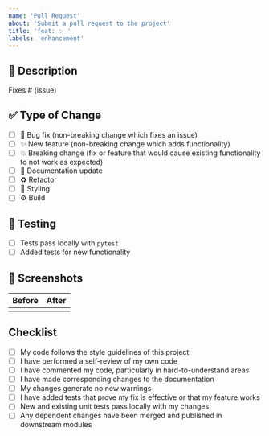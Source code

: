 ```yaml
---
name: 'Pull Request'
about: 'Submit a pull request to the project'
title: 'feat: ✨ '
labels: 'enhancement'
---
```


## 🚀 Description

<!-- 
Please include a summary of the change and which issue is fixed. 
Please also include relevant motivation and context. 
List any dependencies that are required for this change. 
-->

Fixes # (issue)

## ✅ Type of Change

- [ ] 🐛 Bug fix (non-breaking change which fixes an issue)
- [ ] ✨ New feature (non-breaking change which adds functionality)
- [ ] 💥 Breaking change (fix or feature that would cause existing functionality to not work as expected)
- [ ] 📝 Documentation update
- [ ] ♻️ Refactor
- [ ] 🎨 Styling
- [ ] ⚙️ Build

## 🧪 Testing

<!-- 
Please describe the tests that you ran to verify your changes. 
Provide instructions so we can reproduce. 
Please also list any relevant details for your test configuration.
-->

- [ ] Tests pass locally with `pytest`
- [ ] Added tests for new functionality

## 📸 Screenshots

| Before | After |
| ------ | ----- |
|        |       |

##  Checklist

- [ ] My code follows the style guidelines of this project
- [ ] I have performed a self-review of my own code
- [ ] I have commented my code, particularly in hard-to-understand areas
- [ ] I have made corresponding changes to the documentation
- [ ] My changes generate no new warnings
- [ ] I have added tests that prove my fix is effective or that my feature works
- [ ] New and existing unit tests pass locally with my changes
- [ ] Any dependent changes have been merged and published in downstream modules
